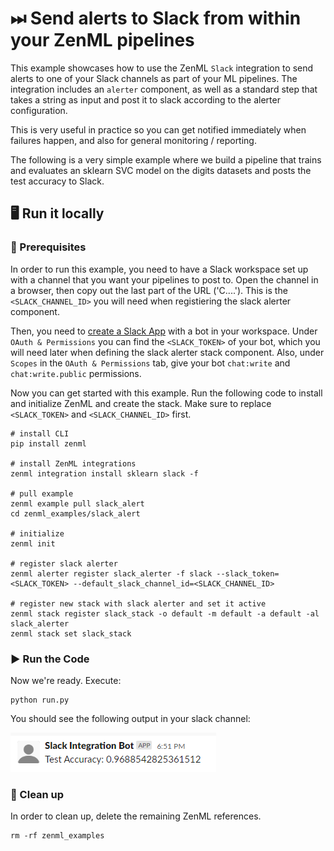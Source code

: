 # ⏭ Send alerts to Slack from within your ZenML pipelines

This example showcases how to use the ZenML `Slack` integration to send alerts
to one of your Slack channels as part of your ML pipelines.
The integration includes an `alerter` component, as well as a standard step
that takes a string as input and post it to slack according to the alerter
configuration.

This is very useful in practice so you can get notified immediately when 
failures happen, and also for general monitoring / reporting.

The following is a very simple example where we build a pipeline that trains 
and evaluates an sklearn SVC model on the digits datasets and posts the test 
accuracy to Slack.

## 🖥 Run it locally

### 📄 Prerequisites

In order to run this example, you need to have a Slack workspace set up
with a channel that you want your pipelines to post to.
Open the channel in a browser, then copy out the last part of the URL 
('C....').
This is the `<SLACK_CHANNEL_ID>` you will need when registiering the
slack alerter component.

Then, you need to [create a Slack App](https://api.slack.com/apps?new_app=1)
with a bot in your workspace.
Under `OAuth & Permissions` you can find the `<SLACK_TOKEN>` of your bot,
which you will need later when defining the slack alerter stack component.
Also, under `Scopes` in the `OAuth & Permissions` tab, give your
bot `chat:write` and `chat:write.public` permissions.

Now you can get started with this example. 
Run the following code to install and initialize ZenML and create the stack.
Make sure to replace `<SLACK_TOKEN>` and `<SLACK_CHANNEL_ID>` first.

```shell
# install CLI
pip install zenml

# install ZenML integrations
zenml integration install sklearn slack -f

# pull example
zenml example pull slack_alert
cd zenml_examples/slack_alert

# initialize
zenml init

# register slack alerter
zenml alerter register slack_alerter -f slack --slack_token=<SLACK_TOKEN> --default_slack_channel_id=<SLACK_CHANNEL_ID>

# register new stack with slack alerter and set it active
zenml stack register slack_stack -o default -m default -a default -al slack_alerter
zenml stack set slack_stack
```

### ▶️ Run the Code

Now we're ready. Execute:

```shell
python run.py
```

You should see the following output in your slack channel:

![TSlack Message Posted](assets/slack-message.png)

### 🧽 Clean up

In order to clean up, delete the remaining ZenML references.

```shell
rm -rf zenml_examples
```
